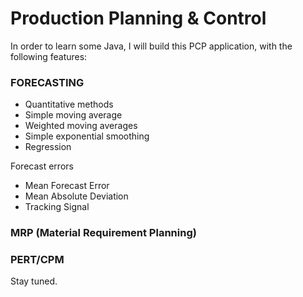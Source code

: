 # Production Planning & Control

In order to learn some Java, I will build this PCP application, with the following features: 

### FORECASTING

- Quantitative methods
- Simple moving average
- Weighted moving averages
- Simple exponential smoothing
- Regression

Forecast errors
- Mean Forecast Error
- Mean Absolute Deviation
- Tracking Signal

### MRP (Material Requirement Planning)

### PERT/CPM

Stay tuned.

